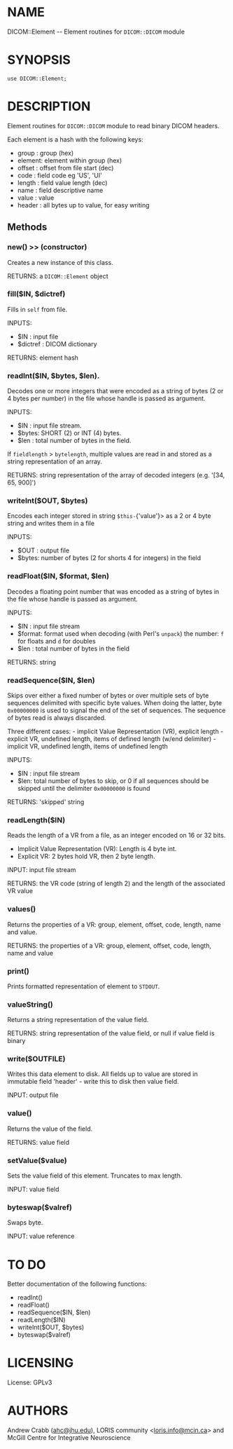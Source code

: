 # NAME

DICOM::Element -- Element routines for `DICOM::DICOM` module

# SYNOPSIS

    use DICOM::Element;

# DESCRIPTION

Element routines for `DICOM::DICOM` module to read binary DICOM headers.

Each element is a hash with the following keys:
  - group  : group (hex)
  - element: element within group (hex)
  - offset : offset from file start (dec)
  - code   : field code eg 'US', 'UI'
  - length : field value length (dec)
  - name   : field descriptive name
  - value  : value
  - header : all bytes up to value, for easy writing

## Methods

### new() >> (constructor)

Creates a new instance of this class.

RETURNS: a `DICOM::Element` object

### fill($IN, $dictref)

Fills in `self` from file.

INPUTS:
  - $IN              : input file
  - $dictref         : DICOM dictionary

RETURNS: element hash

### readInt($IN, $bytes, $len).

Decodes one or more integers that were encoded as a string of bytes
(2 or 4 bytes per number) in the file whose handle is passed as argument.

INPUTS:
  - $IN   : input file stream.
  - $bytes: SHORT (2) or INT (4) bytes.
  - $len  : total number of bytes in the field.

If `fieldlength` > `bytelength`, multiple values are read in and stored as a
string representation of an array.

RETURNS: string representation of the array of decoded integers
          (e.g. '\[34, 65, 900\]')

### writeInt($OUT, $bytes)

Encodes each integer stored in string `$this-`{'value'}> as a 2 or 4 byte
string and writes them in a file

INPUTS:
  - $OUT  : output file
  - $bytes: number of bytes (2 for shorts 4 for integers) in the field

### readFloat($IN, $format, $len)

Decodes a floating point number that was encoded as a string of bytes in the
file whose handle is passed as argument.

INPUTS:
  - $IN    : input file stream
  - $format: format used when decoding (with Perl's `unpack`) the number:
              `f` for floats and `d` for doubles
  - $len   : total number of bytes in the field

RETURNS: string

### readSequence($IN, $len)

Skips over either a fixed number of bytes or over multiple sets of byte
sequences delimited with specific byte values. When doing the latter,
byte `0x00000000` is used to signal the end of the set of sequences.
The sequence of bytes read is always discarded.

Three different cases:
    - implicit Value Representation (VR), explicit length
    - explicit VR, undefined length, items of defined length (w/end delimiter)
    - implicit VR, undefined length, items of undefined length

INPUTS:
  - $IN : input file stream
  - $len: total number of bytes to skip, or 0 if all sequences should be
           skipped until the delimiter `0x00000000` is found

RETURNS: 'skipped' string

### readLength($IN)

Reads the length of a VR from a file, as an integer encoded on 16 or 32 bits.
  - Implicit Value Representation (VR): Length is 4 byte int.
  - Explicit VR: 2 bytes hold VR, then 2 byte length.

INPUT: input file stream

RETURNS: the VR code (string of length 2) and the length of the associated
          VR value

### values()

Returns the properties of a VR: group, element, offset, code, length, name and
value.

RETURNS: the properties of a VR: group, element, offset, code, length, name and
          value

### print()

Prints formatted representation of element to `STDOUT`.

### valueString()

Returns a string representation of the value field.

RETURNS: string representation of the value field, or null if value field is
          binary

### write($OUTFILE)

Writes this data element to disk. All fields up to value are stored in
immutable field 'header' - write this to disk then value field.

INPUT: output file

### value()

Returns the value of the field.

RETURNS: value field

### setValue($value)

Sets the value field of this element. Truncates to max length.

INPUT: value field

### byteswap($valref)

Swaps byte.

INPUT: value reference

# TO DO

Better documentation of the following functions:
  - readInt()
  - readFloat()
  - readSequence($IN, $len)
  - readLength($IN)
  - writeInt($OUT, $bytes)
  - byteswap($valref)

# LICENSING

License: GPLv3

# AUTHORS

Andrew Crabb (ahc@jhu.edu),
LORIS community &lt;loris.info@mcin.ca> and McGill Centre for Integrative Neuroscience
